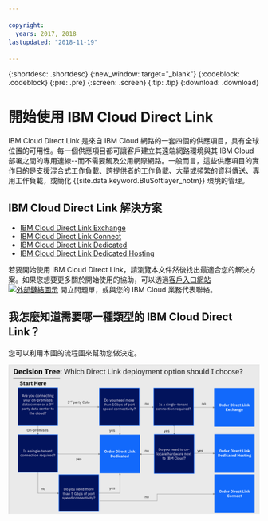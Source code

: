 ```yaml
---

copyright:
  years: 2017, 2018
lastupdated: "2018-11-19"

---
```


{:shortdesc: .shortdesc}
{:new_window: target="_blank"}
{:codeblock: .codeblock}
{:pre: .pre}
{:screen: .screen}
{:tip: .tip}
{:download: .download}

# 開始使用 IBM Cloud Direct Link

IBM Cloud Direct Link 是來自 IBM Cloud 網路的一套四個的供應項目，具有全球位置的可用性。每一個供應項目都可讓客戶建立其遠端網路環境與其 IBM Cloud 部署之間的專用連線--而不需要觸及公用網際網路。一般而言，這些供應項目的實作目的是支援混合式工作負載、跨提供者的工作負載、大量或頻繁的資料傳送、專用工作負載，或簡化 {{site.data.keyword.BluSoftlayer_notm}} 環境的管理。

## IBM Cloud Direct Link 解決方案

 * [IBM Cloud Direct Link Exchange](about.html#the-ibm-cloud-direct-link-exchange-solution)
 * [IBM Cloud Direct Link Connect](about.html#the-ibm-cloud-direct-link-connect-solution)
 * [IBM Cloud Direct Link Dedicated](about.html#the-ibm-cloud-direct-link-dedicated-solution)
 * [IBM Cloud Direct Link Dedicated Hosting](about.html#the-ibm-cloud-direct-link-dedicated-hosting-solution)

若要開始使用 IBM Cloud Direct Link，請瀏覽本文件然後找出最適合您的解決方案。如果您想要更多關於開始使用的協助，可以透過[客戶入口網站 ![外部鏈結圖示](../../icons/launch-glyph.svg "外部鏈結圖示")](https://control.softlayer.com/) 開立問題單，或與您的 IBM Cloud 業務代表聯絡。


## 我怎麼知道需要哪一種類型的 IBM Cloud Direct Link？

您可以利用本圖的流程圖來幫助您做決定。

![direct-link-decision-tree](/images/direct-link-decision-tree.png)
